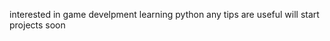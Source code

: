 interested in game develpment 
learning python
any tips are useful
will start projects soon
<!---
wafflesakt/wafflesakt is a ✨ special ✨ repository because its `README.md` (this file) appears on your GitHub profile.
You can click the Preview link to take a look at your changes.
--->

